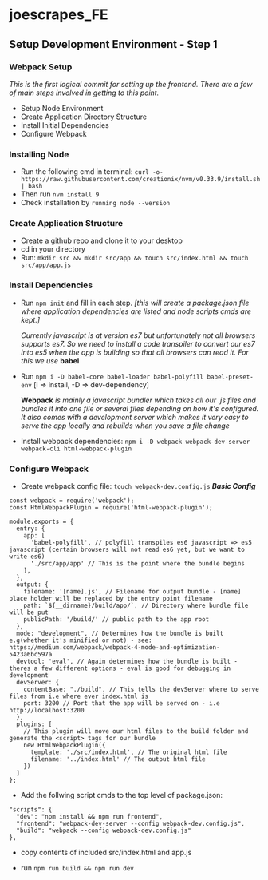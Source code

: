 # joescrapes_FE

## Setup Development Environment - Step 1
### Webpack Setup

*This is the first logical commit for setting up the frontend. There are a few of main steps involved in getting to this point.*

  - Setup Node Environment
  - Create Application Directory Structure
  - Install Initial Dependencies
  - Configure Webpack
  
### Installing Node

  - Run the following cmd in terminal: 
  `curl -o- https://raw.githubusercontent.com/creationix/nvm/v0.33.9/install.sh | bash`
  - Then run `nvm install 9`
  - Check installation by `running node --version`
  
### Create Application Structure

  - Create a github repo and clone it to your desktop
  - cd in your directory
  - Run: `mkdir src && mkdir src/app && touch src/index.html && touch src/app/app.js`
  
### Install Dependencies

  - Run `npm init` and fill in each step.
    *[this will create a package.json file where application dependencies are listed and node scripts cmds are kept.]* 

    *Currently javascript is at version es7 but unfortunately not all browsers supports es7. So we need to install a code   transpiler to convert our es7 into es5 when the app is building so that all browsers can read it. For this we use* **babel**
  
  - Run `npm i -D babel-core babel-loader babel-polyfill babel-preset-env` [i => install, -D => dev-dependency]
  
    **Webpack** *is mainly a javascript bundler which takes all our .js files and bundles it into one file or several files depending on how it's configured. It also comes with a development server which makes it very easy to serve the app locally and rebuilds when you save a file change*
  
  - Install webpack dependencies: `npm i -D webpack webpack-dev-server webpack-cli html-webpack-plugin`

### Configure Webpack

- Create webpack config file: `touch webpack-dev.config.js`
***Basic Config***
```
const webpack = require('webpack');
const HtmlWebpackPlugin = require('html-webpack-plugin');

module.exports = {
  entry: {
    app: [
      'babel-polyfill', // polyfill transpiles es6 javascript => es5 javascript (certain browsers will not read es6 yet, but we want to write es6)
      './src/app/app' // This is the point where the bundle begins
    ],
  },
  output: {
    filename: '[name].js', // Filename for output bundle - [name] place holder will be replaced by the entry point filename
    path: `${__dirname}/build/app/`, // Directory where bundle file will be put
    publicPath: '/build/' // public path to the app root
  },
  mode: "development", // Determines how the bundle is built e.g(whether it's minified or not) - see: https://medium.com/webpack/webpack-4-mode-and-optimization-5423a6bc597a 
  devtool: 'eval', // Again determines how the bundle is built - theres a few different options - eval is good for debugging in development
  devServer: {
    contentBase: "./build", // This tells the devServer where to serve files from i.e where ever index.html is
    port: 3200 // Port that the app will be served on - i.e http://localhost:3200
  },
  plugins: [
    // This plugin will move our html files to the build folder and generate the <script> tags for our bundle
    new HtmlWebpackPlugin({
      template: './src/index.html', // The original html file
      filename: '../index.html' // The output html file
    })
  ]
};
```
  - Add the follwing script cmds to the top level of package.json:
```
"scripts": {
  "dev": "npm install && npm run frontend",
  "frontend": "webpack-dev-server --config webpack-dev.config.js",
  "build": "webpack --config webpack-dev.config.js"
},
```
  - copy contents of included src/index.html and app.js

  - run `npm run build && npm run dev`

